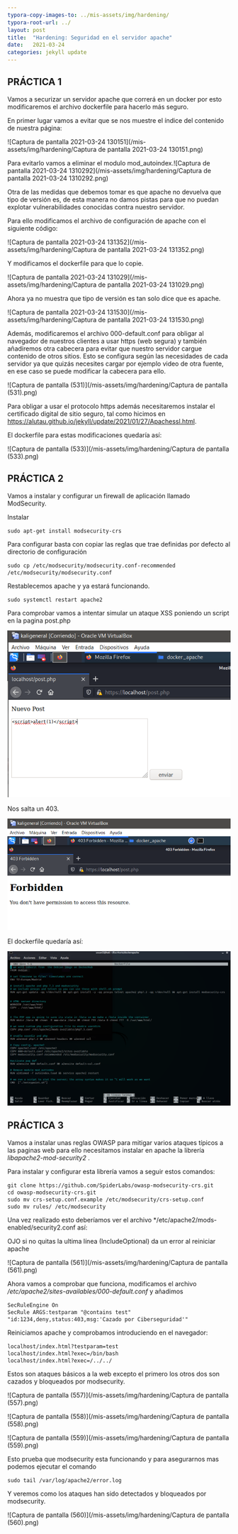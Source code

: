 ```yaml
---
typora-copy-images-to: ../mis-assets/img/hardening/
typora-root-url: ../
layout: post
title:  "Hardening: Seguridad en el servidor apache"
date:   2021-03-24
categories: jekyll update
---
```


## PRÁCTICA 1

Vamos a securizar un servidor  apache que correrá en un docker por esto modificaremos el archivo dockerfile para hacerlo más seguro.

En primer lugar vamos a evitar que se nos muestre el índice del contenido de nuestra página:

![Captura de pantalla 2021-03-24 130151](/mis-assets/img/hardening/Captura de pantalla 2021-03-24 130151.png)

Para evitarlo vamos a eliminar el modulo mod_autoindex.![Captura de pantalla 2021-03-24 1310292](/mis-assets/img/hardening/Captura de pantalla 2021-03-24 1310292.png)

Otra de las medidas que debemos tomar es que apache no devuelva que tipo de versión es, de esta manera no damos pistas para que no puedan explotar vulnerabilidades conocidas contra nuestro servidor.

Para ello modificamos el archivo de configuración de apache con el siguiente código:

![Captura de pantalla 2021-03-24 131352](/mis-assets/img/hardening/Captura de pantalla 2021-03-24 131352.png)

Y modificamos el dockerfile para que lo copie.

![Captura de pantalla 2021-03-24 131029](/mis-assets/img/hardening/Captura de pantalla 2021-03-24 131029.png)

Ahora ya no muestra que tipo de versión es tan solo dice que es apache.

![Captura de pantalla 2021-03-24 131530](/mis-assets/img/hardening/Captura de pantalla 2021-03-24 131530.png)



Además, modificaremos el archivo  000-default.conf para obligar al navegador de nuestros clientes a usar https (web segura) y también añadiremos otra cabecera para evitar que nuestro servidor cargue contenido de otros sitios. Esto se configura según las necesidades de cada servidor ya que quizás necesites cargar por ejemplo video de otra fuente, en ese caso se puede modificar la cabecera para ello.

![Captura de pantalla (531)](/mis-assets/img/hardening/Captura de pantalla (531).png)



Para obligar a usar el protocolo https además necesitaremos instalar el certificado digital de sitio seguro, tal  como hicimos en https://alutau.github.io/jekyll/update/2021/01/27/Apachessl.html.

El dockerfile para estas modificaciones quedaría así:



![Captura de pantalla (533)](/mis-assets/img/hardening/Captura de pantalla (533).png)

## PRÁCTICA 2

Vamos a instalar y configurar un firewall de aplicación llamado ModSecurity.

Instalar

```
sudo apt-get install modsecurity-crs 
```

Para configurar basta con copiar las reglas que trae definidas por defecto al directorio de configuración

```
sudo cp /etc/modsecurity/modsecurity.conf-recommended /etc/modsecurity/modsecurity.conf

```

Restablecemos apache y ya estará funcionando.

```
sudo systemctl restart apache2
```

Para comprobar vamos a intentar simular un ataque XSS poniendo un script en la pagina post.php

![image-20210407181934455](/mis-assets/img/hardening/image-20210407181934455.png)



Nos salta un 403.

![image-20210407182026796](/mis-assets/img/hardening/image-20210407182026796.png)

El dockerfile quedaría así:

![image-20210407182147681](/mis-assets/img/hardening/image-20210407182147681.png)



## PRÁCTICA 3

Vamos a instalar unas reglas OWASP para mitigar varios ataques típicos a las paginas web para ello necesitamos instalar en apache la librería *libapache2-mod-security2* .

Para instalar y configurar esta librería vamos a seguir estos comandos:

```
git clone https://github.com/SpiderLabs/owasp-modsecurity-crs.git
cd owasp-modsecurity-crs.git
sudo mv crs-setup.conf.example /etc/modsecurity/crs-setup.conf
sudo mv rules/ /etc/modsecurity
```

Una vez realizado esto deberíamos ver el archivo */etc/apache2/mods-enabled/security2.conf así:

OJO si no quitas la ultima línea (IncludeOptional) da un error al reiniciar apache

![Captura de pantalla (561)](/mis-assets/img/hardening/Captura de pantalla (561).png)

Ahora vamos a comprobar que funciona, modificamos el archivo */etc/apache2/sites-availables/000-default.conf* y añadimos

```
SecRuleEngine On
SecRule ARGS:testparam "@contains test" "id:1234,deny,status:403,msg:'Cazado por Ciberseguridad'"
```

Reiniciamos apache y comprobamos introduciendo en el navegador:

```
localhost/index.html?testparam=test
localhost/index.html?exec=/bin/bash
localhost/index.html?exec=/../../ 

```

Estos son ataques básicos a la web excepto el primero los otros dos son cazados y bloqueados por modsecurity.

![Captura de pantalla (557)](/mis-assets/img/hardening/Captura de pantalla (557).png)



![Captura de pantalla (558)](/mis-assets/img/hardening/Captura de pantalla (558).png)



![Captura de pantalla (559)](/mis-assets/img/hardening/Captura de pantalla (559).png)

Esto prueba que modsecurity esta funcionando y para asegurarnos mas podemos ejecutar el comando

```
sudo tail /var/log/apache2/error.log
```

Y veremos como los ataques han sido detectados y bloqueados por modsecurity.

![Captura de pantalla (560)](/mis-assets/img/hardening/Captura de pantalla (560).png)